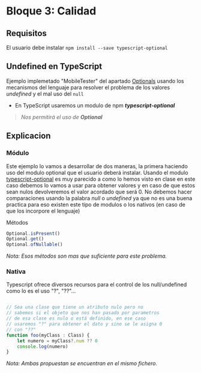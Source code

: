 # Bloque 3: Calidad

## Requisitos
El usuario debe instalar `npm install --save typescript-optional`

## Undefined en TypeScript
Ejemplo implemetado "MobileTester" del apartado [Optionals](http://dodero.github.io/iiss/iiss-err/#optionals)
usando los mecanismos del lenguaje para resolver el problema de los valores *undefined* 
y el mal uso del `null`
- En TypeScript usaremos un modulo de npm ***typescript-optional***
> *Nos permitirá el uso de ***Optional<T>****

## Explicacion


### Módulo
Este ejemplo lo vamos a desarrollar de dos maneras, la primera haciendo uso del modulo optional que el usuario deberá 
instalar.
Usando el modulo [typescript-optional](https://www.npmjs.com/package/typescript-optional) es muy parecido a como lo hemos visto en clase 
en este caso debemos lo vamos a usar para obtener valores y en caso de que estos sean nulos devolveremos el valor acordado que será 0. No debemos hacer comparaciones usando la palabra *null* o *undefined* ya que no es una buena practica para eso existen este tipo de modulos o los nativos (en caso de que los incorpore el lenguaje)

Métodos

```TYPESCRIPT
Optional.isPresent()
Optional.get()
Optional.ofNullable()
```
*Nota: Esos métodos son mas que suficiente para este problema.*


### Nativa
Typescript ofrece diversos recursos para el control de los null/undefined como lo es el uso "?", "??"...

```TYPESCRIPT

// Sea una clase que tiene un atributo nulo pero no 
// sabemos si el objeto que nos han pasado por parametros
// de esa clase es nulo o está definido, en ese caso 
// usaremos "?" para obtener el dato y sino se le asigna 0
// con "??"
function foo(myClass : Class) {
    let numero = myClass?.num ?? 0
    console.log(numero)
}
```
*Nota: Ambas propuestan se encuentran en el mismo fichero.*